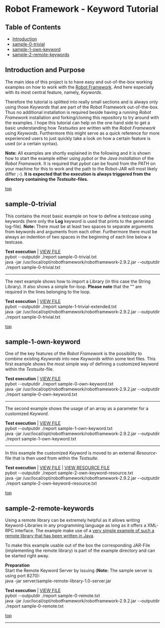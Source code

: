# Robot Framework - Keyword Tutorial


<a name="toc"></a>
## Table of Contents

* [Introduction](#introduction)
* [sample-0-trivial](sample-0-trivial)
* [sample-1-own-keyword](#sample-1-own-keyword)
* [sample-2-remote-keywords](sample-2-remote-keywords)


<a name="introduction"></a>
## Introduction and Purpose

The main idea of this project is to have easy and out-of-the-box working examples on how to work with the [Robot Framework](http://www.robotframework.org). And here especially with its most central feature, namely, _Keywords_.

Therefore the tutorial is splitted into really small sections and is always only using those _Keywords_ that are part of the Robot Framework out-of-the-box. Thus no additional installation is required beside having a running _Robot Framework_ installation and forking/cloning this repository to try around with the examples.
I hope this tutorial can help on the one hand side to get a basic understanding how _Testsuites_ are written with the _Robot Framework_ using _Keywords_. Furthermore this might serve as a quick reference for more experienced users to just quickly take a look on how a certain feature is used (or a certain syntax).

__Note:__ All examples are shortly explained in the following and it is shown how to start the example either using _pybot_ or the _Java installation_ of the _Robot Framework_. It is required that _pybot_ can be found from the PATH on your machine for this to work and the path to the Robot-JAR will most likely differ ;-). __It is expected that the execution is always triggered from the directory containing the _Testsuite_-files.__

[top](#toc)

<a name="sample-0-trivial"></a>
## sample-0-trivial

This contains the most basic example on how to define a testcase using keywords (here only the __Log__ keyword is used that prints to the generated log-file). __Note:__ There must be at least two spaces to separate arguments from keywords and arguments from each other. Furthermore there must be always an indention of two spaces in the beginning of each line below a testcase.  

__Test execution__  | [VIEW FILE](https://github.com/ThomasJaspers/robot-keyword-tutorial/blob/master/sample-0-trivial/sample-0-trivial.txt)  
pybot --outputdir ./report sample-0-trivial.txt  
java -jar /usr/local/opt/robotframework/robotframework-2.9.2.jar --outputdir ./report sample-0-trivial.txt

----------------------------------------------------------------------------------------------------------------

The next example shows how to import a Library (in this case the String Library). It also shows a simple for-loop. __Please note__ that the "\" are required in the lines belonging to the loop.

__Test execution__  | [VIEW FILE](https://github.com/ThomasJaspers/robot-keyword-tutorial/blob/master/sample-0-trivial/sample-1-trivial-extended.txt)  
pybot --outputdir ./report sample-1-trivial-extended.txt  
java -jar /usr/local/opt/robotframework/robotframework-2.9.2.jar --outputdir ./report sample-0-trivial.txt

[top](#toc)

<a name="sample-1-own-keyword"></a>
## sample-1-own-keyword

One of the key features of the _Robot Framework_ is the possibility to combine existing _Keywords_ into new _Keywords_ within some text files. This first example shows the most simple way of defining a customized keyword within the _Testsuite_-file.

__Test execution__  | [VIEW FILE](https://github.com/ThomasJaspers/robot-keyword-tutorial/blob/master/sample-1-own-keyword/sample-0-own-keyword.txt)    
pybot --outputdir ./report sample-0-own-keyword.txt  
java -jar /usr/local/opt/robotframework/robotframework-2.9.2.jar --outputdir ./report sample-0-own-keyword.txt

----------------------------------------------------------------------------------------------------------------

The second example shows the usage of an array as a parameter for a customized _Keyword_.

__Test execution__  | [VIEW FILE](https://github.com/ThomasJaspers/robot-keyword-tutorial/blob/master/sample-1-own-keyword/sample-1-own-keyword.txt)    
pybot --outputdir ./report sample-1-own-keyword.txt  
java -jar /usr/local/opt/robotframework/robotframework-2.9.2.jar --outputdir ./report sample-1-own-keyword.txt

----------------------------------------------------------------------------------------------------------------

In this example the customized _Keyword_ is moved to an external _Resource_-file that is then used from within the _Testsuite_.

__Test execution__  | [VIEW FILE](https://github.com/ThomasJaspers/robot-keyword-tutorial/blob/master/sample-1-own-keyword/sample-2-own-keyword-resource.txt)  |  [VIEW RESOURCE FILE](https://github.com/ThomasJaspers/robot-keyword-tutorial/blob/master/sample-1-own-keyword/resource-2.txt)      
pybot --outputdir ./report sample-2-own-keyword-resource.txt  
java -jar /usr/local/opt/robotframework/robotframework-2.9.2.jar --outputdir ./report sample-2-own-keyword-resource.txt

[top](#toc)

<a name="sample-2-remote-keywords"></a>
## sample-2-remote-keywords

Using a remote library can be extremely helpful as it allows writing Keyword-Libraries in any programming language as long as it offers a XML-RPC interface. The example make use of a [very simple example of such a remote library that has been written in Java](https://github.com/ThomasJaspers/remote-keyword-library). 

To make this example usable out of the box the corresponding JAR-File (implementing the remote library) is part of the example directory and can be started right away.

__Preparation__  
Start the Remote Keyword Server by issuing (__Note:__ The sample server is using port 8270):  
java -jar server/sample-remote-library-1.0-server.jar  

__Test execution__  | [VIEW FILE](https://github.com/ThomasJaspers/robot-keyword-tutorial/blob/master/sample-2-remote-keywords/sample-0-remote.txt)      
pybot --outputdir ./report sample-0-remote.txt  
java -jar /usr/local/opt/robotframework/robotframework-2.9.2.jar --outputdir ./report sample-0-remote.txt

[top](#toc)


----------------------------------------------------------------------------------------------------------------



